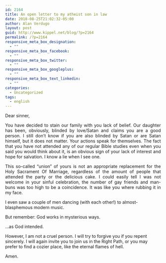 ```yaml
---
id: 2164
title: An open letter to my atheist son in law
date: 2018-08-25T21:02:32-05:00
author: Alan Verdugo
layout: post
guid: http://www.kippel.net/blog/?p=2164
permalink: /?p=2164
responsive_meta_box_designation:
  - ""
responsive_meta_box_facebook:
  - ""
responsive_meta_box_twitter:
  - ""
responsive_meta_box_googleplus:
  - ""
responsive_meta_box_text_linkedin:
  - ""
categories:
  - Uncategorized
tags:
  - english
---
```

<p style="text-align: justify;">
  Dear sinner,
</p>

<p style="text-align: justify;">
  You have decided to stain our family with you lack of belief. Our daughter has been, obviously, blinded by love/Satan and claims you are a good person. I still don&#8217;t know if you are also blinded by Satan or are Satan himself, but it does not matter. Your actions speak for themselves. The fact that you have not attended any of our regular Bible studies even when you said you would think about it, is an obvious sign of your lack of interest and hope for salvation. I know a lie when I see one.
</p>

<p style="text-align: justify;">
  This so-called &#8220;union&#8221; of yours is not an appropriate replacement for the Holy Sacrament Of Marriage, regardless of the amount of people that attended the party or the delicious cake. I could easily tell I was not welcome in your sinful celebration, the number of gay friends and man-buns was too high to be a coincidence. It was like you where rubbing it in my face.
</p>

I even saw a couple of men dancing (with each other!) to almost-blasphemous modern music.

But remember: God works in mysterious ways.

&#8230;as God intended.

However, I am not a cruel person. I will try to forgive you if you repent sincerely. I will again invite you to join us in the Right Path, or you may prefer to find a cozier place, like the eternal flames of hell.

<p style="text-align: justify;">
  Amen.
</p>